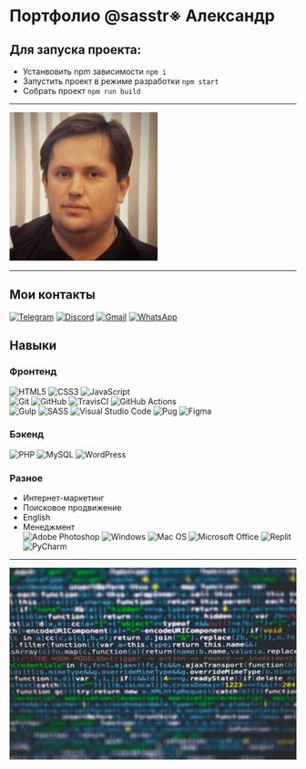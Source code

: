 # Портфолио @sasstr&#8251; Александр

## <b>Для запуска проекта: </b> 
* Устанвовить npm зависимости ```npm i```
* Запустить проект в режиме разработки ```npm start ```
* Собрать проект ```npm run build ```
<hr>
<img src="source/img/sasstr.jpg" alt="Моя фотка" width="260" >
<hr>

## Мои контакты 
[![Telegram](https://img.shields.io/badge/Telegram-2CA5E0?style=for-the-badge&logo=telegram&logoColor=white)](https://t.me/sasstr)
[![Discord](https://img.shields.io/badge/%3Cdiscord%3E-%237289DA.svg?style=for-the-badge&logo=discord&logoColor=white)](https://discordapp.com/users/651531821296910385/)
[![Gmail](https://img.shields.io/badge/Gmail-D14836?style=for-the-badge&logo=gmail&logoColor=white)]("mailto:sasstr@gmail.com")
[![WhatsApp](https://img.shields.io/badge/WhatsApp-25D366?style=for-the-badge&logo=whatsapp&logoColor=white)](https://api.whatsapp.com/send/?phone=79859243803)

## <b>Навыки</b>

### Фронтенд
![HTML5](https://img.shields.io/badge/html5-%23E34F26.svg?style=for-the-badge&logo=html5&logoColor=white)
![CSS3](https://img.shields.io/badge/css3-%231572B6.svg?style=for-the-badge&logo=css3&logoColor=white)
![JavaScript](https://img.shields.io/badge/javascript-%23323330.svg?style=for-the-badge&logo=javascript&logoColor=%23F7DF1E) <br>
![Git](https://img.shields.io/badge/git-%23F05033.svg?style=for-the-badge&logo=git&logoColor=white)
![GitHub](https://img.shields.io/badge/github-%23121011.svg?style=for-the-badge&logo=github&logoColor=white) 
![TravisCI](https://img.shields.io/badge/travis%20ci-%232B2F33.svg?style=for-the-badge&logo=travis&logoColor=white)
![GitHub Actions](https://img.shields.io/badge/github%20actions-%232671E5.svg?style=for-the-badge&logo=githubactions&logoColor=white)
<br>
![Gulp](https://img.shields.io/badge/GULP-%23CF4647.svg?style=for-the-badge&logo=gulp&logoColor=white)
![SASS](https://img.shields.io/badge/SASS-hotpink.svg?style=for-the-badge&logo=SASS&logoColor=white)
![Visual Studio Code](https://img.shields.io/badge/Visual%20Studio%20Code-0078d7.svg?style=for-the-badge&logo=visual-studio-code&logoColor=white)
![Pug](https://img.shields.io/badge/Pug-FFF?style=for-the-badge&logo=pug&logoColor=A86454)
![Figma](https://img.shields.io/badge/figma-%23F24E1E.svg?style=for-the-badge&logo=figma&logoColor=white)


### Бэкенд
![PHP](https://img.shields.io/badge/php-%23777BB4.svg?style=for-the-badge&logo=php&logoColor=white)
![MySQL](https://img.shields.io/badge/mysql-%2300f.svg?style=for-the-badge&logo=mysql&logoColor=white)
![WordPress](https://img.shields.io/badge/WordPress-%23117AC9.svg?style=for-the-badge&logo=WordPress&logoColor=white)

### Разное

* Интернет-маркетинг
* Поисковое продвижение
* English
* Менеджмент <br>
![Adobe Photoshop](https://img.shields.io/badge/adobe%20photoshop-%2331A8FF.svg?style=for-the-badge&logo=adobe%20photoshop&logoColor=white)
![Windows](https://img.shields.io/badge/Windows-0078D6?style=for-the-badge&logo=windows&logoColor=white)
![Mac OS](https://img.shields.io/badge/mac%20os-000000?style=for-the-badge&logo=macos&logoColor=F0F0F0)
![Microsoft Office](https://img.shields.io/badge/Microsoft_Office-D83B01?style=for-the-badge&logo=microsoft-office&logoColor=white)
![Replit](https://img.shields.io/badge/Replit-DD1200?style=for-the-badge&logo=Replit&logoColor=white)
![PyCharm](https://img.shields.io/badge/pycharm-143?style=for-the-badge&logo=pycharm&logoColor=black&color=black&labelColor=green)

<hr>
<img src="source/img/web-design.jpeg" alt="Заставка - код" width="700" >


